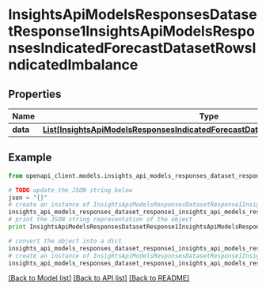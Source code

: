 # InsightsApiModelsResponsesDatasetResponse1InsightsApiModelsResponsesIndicatedForecastDatasetRowsIndicatedImbalance


## Properties
Name | Type | Description | Notes
------------ | ------------- | ------------- | -------------
**data** | [**List[InsightsApiModelsResponsesIndicatedForecastDatasetRowsIndicatedImbalance]**](InsightsApiModelsResponsesIndicatedForecastDatasetRowsIndicatedImbalance.md) |  | [optional] 

## Example

```python
from openapi_client.models.insights_api_models_responses_dataset_response1_insights_api_models_responses_indicated_forecast_dataset_rows_indicated_imbalance import InsightsApiModelsResponsesDatasetResponse1InsightsApiModelsResponsesIndicatedForecastDatasetRowsIndicatedImbalance

# TODO update the JSON string below
json = "{}"
# create an instance of InsightsApiModelsResponsesDatasetResponse1InsightsApiModelsResponsesIndicatedForecastDatasetRowsIndicatedImbalance from a JSON string
insights_api_models_responses_dataset_response1_insights_api_models_responses_indicated_forecast_dataset_rows_indicated_imbalance_instance = InsightsApiModelsResponsesDatasetResponse1InsightsApiModelsResponsesIndicatedForecastDatasetRowsIndicatedImbalance.from_json(json)
# print the JSON string representation of the object
print InsightsApiModelsResponsesDatasetResponse1InsightsApiModelsResponsesIndicatedForecastDatasetRowsIndicatedImbalance.to_json()

# convert the object into a dict
insights_api_models_responses_dataset_response1_insights_api_models_responses_indicated_forecast_dataset_rows_indicated_imbalance_dict = insights_api_models_responses_dataset_response1_insights_api_models_responses_indicated_forecast_dataset_rows_indicated_imbalance_instance.to_dict()
# create an instance of InsightsApiModelsResponsesDatasetResponse1InsightsApiModelsResponsesIndicatedForecastDatasetRowsIndicatedImbalance from a dict
insights_api_models_responses_dataset_response1_insights_api_models_responses_indicated_forecast_dataset_rows_indicated_imbalance_form_dict = insights_api_models_responses_dataset_response1_insights_api_models_responses_indicated_forecast_dataset_rows_indicated_imbalance.from_dict(insights_api_models_responses_dataset_response1_insights_api_models_responses_indicated_forecast_dataset_rows_indicated_imbalance_dict)
```
[[Back to Model list]](../README.md#documentation-for-models) [[Back to API list]](../README.md#documentation-for-api-endpoints) [[Back to README]](../README.md)


